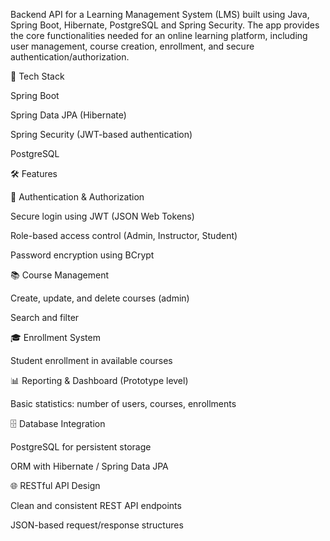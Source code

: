 Backend API for a Learning Management System (LMS) built using Java, Spring Boot, Hibernate, PostgreSQL and Spring Security. The app provides the core functionalities needed for an online learning platform, including user management, course creation, enrollment, and secure authentication/authorization.

🚀 Tech Stack

Spring Boot

Spring Data JPA (Hibernate)

Spring Security (JWT-based authentication)

PostgreSQL

🛠️ Features 

🔐 Authentication & Authorization

Secure login using JWT (JSON Web Tokens)

Role-based access control (Admin, Instructor, Student)

Password encryption using BCrypt

📚 Course Management

Create, update, and delete courses (admin)

Search and filter

🎓 Enrollment System

Student enrollment in available courses

📊 Reporting & Dashboard (Prototype level)

Basic statistics: number of users, courses, enrollments

🗄️ Database Integration

PostgreSQL for persistent storage

ORM with Hibernate / Spring Data JPA

🌐 RESTful API Design

Clean and consistent REST API endpoints

JSON-based request/response structures
